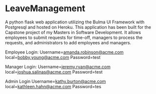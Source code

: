 # LeaveManagement
A python flask web application utilizing the Bulma UI Framework with Postgresql and hosted on Heroku.  This application has been built for the Capstone project of my Masters in Software Development.  It allows employees to submit requests for time-off, managers to process the requests, and administrators to add employees and managers.


Employee Login:
Username=amanda.robinson@acme.com      local=bobby.young@acme.com
Password=test

Manager Login:
Username=jeremy.ryan@acme.com     local=joshua.salinas@acme.com
Password=test

Admin Login
Username=kathy.burton@acme.com    local=kathleen.hahn@acme.com
Password=tes